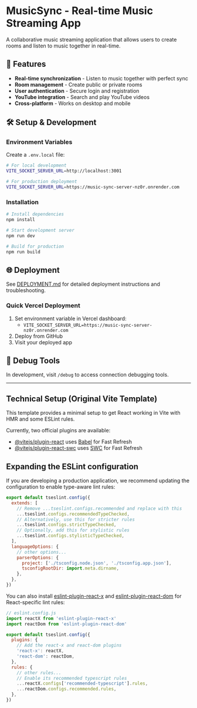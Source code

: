 # MusicSync - Real-time Music Streaming App

A collaborative music streaming application that allows users to create rooms and listen to music together in real-time.

## 🚀 Features

- **Real-time synchronization** - Listen to music together with perfect sync
- **Room management** - Create public or private rooms
- **User authentication** - Secure login and registration
- **YouTube integration** - Search and play YouTube videos
- **Cross-platform** - Works on desktop and mobile

## 🛠️ Setup & Development

### Environment Variables

Create a `.env.local` file:
```bash
# For local development
VITE_SOCKET_SERVER_URL=http://localhost:3001

# For production deployment
VITE_SOCKET_SERVER_URL=https://music-sync-server-nz0r.onrender.com
```

### Installation

```bash
# Install dependencies
npm install

# Start development server
npm run dev

# Build for production
npm run build
```

## 🌐 Deployment

See [DEPLOYMENT.md](./DEPLOYMENT.md) for detailed deployment instructions and troubleshooting.

### Quick Vercel Deployment

1. Set environment variable in Vercel dashboard:
   - `VITE_SOCKET_SERVER_URL=https://music-sync-server-nz0r.onrender.com`
2. Deploy from GitHub
3. Visit your deployed app

## 🔧 Debug Tools

In development, visit `/debug` to access connection debugging tools.

---

## Technical Setup (Original Vite Template)

This template provides a minimal setup to get React working in Vite with HMR and some ESLint rules.

Currently, two official plugins are available:

- [@vitejs/plugin-react](https://github.com/vitejs/vite-plugin-react/blob/main/packages/plugin-react) uses [Babel](https://babeljs.io/) for Fast Refresh
- [@vitejs/plugin-react-swc](https://github.com/vitejs/vite-plugin-react/blob/main/packages/plugin-react-swc) uses [SWC](https://swc.rs/) for Fast Refresh

## Expanding the ESLint configuration

If you are developing a production application, we recommend updating the configuration to enable type-aware lint rules:

```js
export default tseslint.config({
  extends: [
    // Remove ...tseslint.configs.recommended and replace with this
    ...tseslint.configs.recommendedTypeChecked,
    // Alternatively, use this for stricter rules
    ...tseslint.configs.strictTypeChecked,
    // Optionally, add this for stylistic rules
    ...tseslint.configs.stylisticTypeChecked,
  ],
  languageOptions: {
    // other options...
    parserOptions: {
      project: ['./tsconfig.node.json', './tsconfig.app.json'],
      tsconfigRootDir: import.meta.dirname,
    },
  },
})
```

You can also install [eslint-plugin-react-x](https://github.com/Rel1cx/eslint-react/tree/main/packages/plugins/eslint-plugin-react-x) and [eslint-plugin-react-dom](https://github.com/Rel1cx/eslint-react/tree/main/packages/plugins/eslint-plugin-react-dom) for React-specific lint rules:

```js
// eslint.config.js
import reactX from 'eslint-plugin-react-x'
import reactDom from 'eslint-plugin-react-dom'

export default tseslint.config({
  plugins: {
    // Add the react-x and react-dom plugins
    'react-x': reactX,
    'react-dom': reactDom,
  },
  rules: {
    // other rules...
    // Enable its recommended typescript rules
    ...reactX.configs['recommended-typescript'].rules,
    ...reactDom.configs.recommended.rules,
  },
})
```
